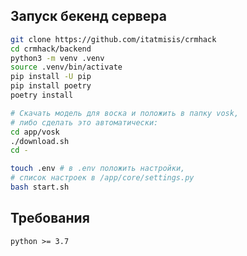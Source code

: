 ## Запуск бекенд сервера
``` bash
git clone https://github.com/itatmisis/crmhack
cd crmhack/backend
python3 -m venv .venv
source .venv/bin/activate
pip install -U pip
pip install poetry
poetry install

# Скачать модель для воска и положить в папку vosk, 
# либо сделать это автоматически:
cd app/vosk
./download.sh
cd -

touch .env # в .env положить настройки,
# список настроек в /app/core/settings.py
bash start.sh
```
## Требования
`python >= 3.7` 